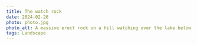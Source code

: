 ```yaml
---
title: The watch rock
date: 2024-02-26
photo: photo.jpg
photo_alt: A massive erect rock on a hill watching over the lake below
tags: Landscape
---
```

